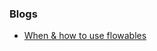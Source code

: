 ### Blogs 
* [When & how to use flowables](https://android.jlelse.eu/rxjava-flowables-what-when-and-how-to-use-it-9f674eb3ecb5)
